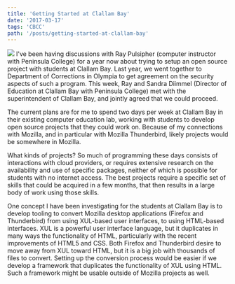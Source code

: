 ```yaml
---
title: 'Getting Started at Clallam Bay'
date: '2017-03-17'
tags: 'CBCC'
path: '/posts/getting-started-at-clallam-bay'
---
```


![](/assets/cbcc.jpg)
I've been having discussions with Ray Pulsipher (computer instructor with Peninsula College) for a year now about trying to setup an open source project with students at Clallam Bay. Last year, we went together to Department of Corrections in Olympia to get agreement on the security aspects of such a program. This week, Ray and Sandra Diimmel (Director of Education at Clallam Bay with Peninsula College) met with the superintendent of Clallam Bay, and jointly agreed that we could proceed.

The current plans are for me to spend two days per week at Clallam Bay in their existing computer education lab, working with students to develop open source projects that they could work on. Because of my connections with Mozilla, and in particular with Mozilla Thunderbird, likely projects would be somewhere in Mozilla.

What kinds of projects? So much of programming these days consists of interactions with cloud providers, or requires extensive research on the availability and use of specific packages, neither of which is possible for students with no internet access. The best projects require a specific set of skills that could be acquired in a few months, that then results in a large body of work using those skills.

One concept I have been investigating for the students at Clallam Bay is to develop tooling to convert Mozilla desktop applications (Firefox and Thunderbird) from using XUL-based user interfaces, to using HTML-based interfaces. XUL is a powerful user interface language, but it duplicates in many ways the functionality of HTML, particularly with the recent improvements of HTML5 and CSS. Both Firefox and Thunderbird desire to move away from XUL toward HTML, but it is a big job with thousands of files to convert. Setting up the conversion process would be easier if we develop a framework that duplicates the functionality of XUL using HTML. Such a framework might be usable outside of Mozilla projects as well.
